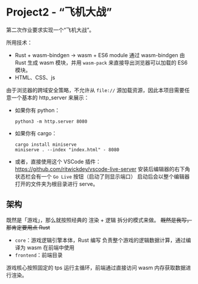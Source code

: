# Project2 - “飞机大战”

第二次作业要求实现一个“飞机大战”。

所用技术：
- Rust + wasm-bindgen -> wasm + ES6 module
    通过 wasm-bindgen 由 Rust 生成 wasm 模块，并用 `wasm-pack` 来直接导出浏览器可以加载的 ES6 模块。
- HTML、CSS、js

由于浏览器的跨域安全策略，不允许从 `file://` 源加载资源，因此本项目需要任意一个基本的 http_server 来展示：
- 如果你有 python：
    ```
    python3 -m http.server 8080
    ```
- 如果你有 cargo：
    ```
    cargo install miniserve
    miniserve . --index "index.html" - 8080
    ```
- 或者，直接使用这个 VSCode 插件：
    https://github.com/ritwickdey/vscode-live-server
    安装后编辑器的右下角状态栏会有一个 `Go Live` 按钮（启动了则显示端口）
    启动后会以整个编辑器打开的文件夹为根目录进行 serve。

## 架构

既然是「游戏」，那么就按照经典的 渲染 + 逻辑 拆分的模式来做。
<s>既然是我写，那肯定要用点 Rust</s>

- `core`：游戏逻辑引擎本体，Rust 编写
    负责整个游戏的逻辑数据计算，通过编译为 wasm 在前端中使用
- `frontend`：前端目录

游戏核心按照固定的 tps 运行主循环，前端通过直接访问 wasm 内存获取数据进行渲染。
